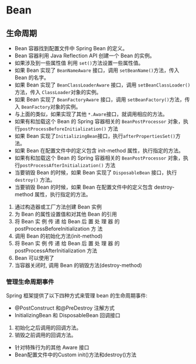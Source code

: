 # Bean



## 生命周期



- Bean 容器找到配置文件中 Spring Bean 的定义。
- Bean 容器利用 Java Reflection API 创建一个 Bean 的实例。
- 如果涉及到一些属性值 利用 `set()`方法设置一些属性值。
- 如果 Bean 实现了 `BeanNameAware` 接口，调用 `setBeanName()`方法，传入 Bean 的名字。
- 如果 Bean 实现了 `BeanClassLoaderAware` 接口，调用 `setBeanClassLoader()`方法，传入 `ClassLoader`对象的实例。
- 如果 Bean 实现了 `BeanFactoryAware` 接口，调用 `setBeanFactory()`方法，传入 `BeanFactory`对象的实例。
- 与上面的类似，如果实现了其他 `*.Aware`接口，就调用相应的方法。
- 如果有和加载这个 Bean 的 Spring 容器相关的 `BeanPostProcessor` 对象，执行`postProcessBeforeInitialization()` 方法
- 如果 Bean 实现了`InitializingBean`接口，执行`afterPropertiesSet()`方法。
- 如果 Bean 在配置文件中的定义包含 init-method 属性，执行指定的方法。
- 如果有和加载这个 Bean 的 Spring 容器相关的 `BeanPostProcessor` 对象，执行`postProcessAfterInitialization()` 方法
- 当要销毁 Bean 的时候，如果 Bean 实现了 `DisposableBean` 接口，执行 `destroy()` 方法。
- 当要销毁 Bean 的时候，如果 Bean 在配置文件中的定义包含 destroy-method 属性，执行指定的方法。



1. 通过构造器或工厂方法创建 Bean 实例
2. 为 Bean 的属性设置值和对其他 Bean 的引用
3. 将 Bean 实 例 传 递 给 Bean 后 置 处 理 器 的 postProcessBeforeInitialization 方 法
4. 调用 Bean 的初始化方法(init-method)
5. 将 Bean 实 例 传 递 给 Bean 后 置 处 理 器 的 postProcessAfterInitialization 方法 
6. Bean 可以使用了
7. 当容器关闭时, 调用 Bean 的销毁方法(destroy-method)



### 管理生命周期事件

Spring 框架提供了以下四种方式来管理 bean 的生命周期事件:

-  @PostConstruct 和@PreDestroy 注解方式
-  InitializingBean 和 DisposableBean 回调接口
  1. 初始化之后调用的回调方法。 
  2. 销毁之前调用的回调方法。
-  针对特殊行为的其他 Aware 接口
-  Bean配置文件中的Custom init()方法和destroy()方法